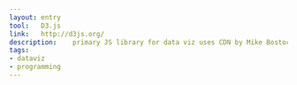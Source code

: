 ```yaml
---
layout: entry
tool:	D3.js
link:	http://d3js.org/
description:	primary JS library for data viz uses CDN by Mike Bostock. D3.js is a JavaScript library for manipulating documents based on data.
tags:
- dataviz
- programming
---
```

